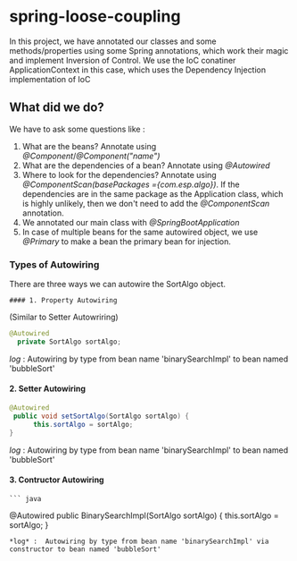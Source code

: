 # spring-loose-coupling
In this project, we have annotated our classes and some methods/properties using some Spring annotations, which work their magic 
and implement Inversion of Control. We use the IoC conatiner ApplicationContext in this case, which uses the Dependency Injection
implementation of IoC

## What did we do?
We have to ask some questions like :
 1. What are the beans? Annotate using *@Component*/*@Component("name")*
 2. What are the dependencies of a bean? Annotate using *@Autowired*
 3. Where to look for the dependencies? Annotate using *@ComponentScan(basePackages ={com.esp.algo})*. If the dependencies are in
    the same package as the Application class, which is highly unlikely, then we don't need to add the *@ComponentScan* annotation.
 4. We annotated our main class with *@SpringBootApplication* 
 5. In case of multiple beans for the same autowired object, we use *@Primary* to make a bean the primary bean for injection.

### Types of Autowiring 
There are three ways we can autowire the SortAlgo object.

	#### 1. Property Autowiring 
  (Similar to Setter Autowriring)
  
  ``` java
  @Autowired
	private SortAlgo sortAlgo;
   ```
  *log* : Autowiring by type from bean name 'binarySearchImpl' to bean named 'bubbleSort'
 
	
  #### 2. Setter Autowiring
  ``` java
  @Autowired
   public void setSortAlgo(SortAlgo sortAlgo) {
		this.sortAlgo = sortAlgo;
  }
  ```
  *log* : Autowiring by type from bean name 'binarySearchImpl' to bean named 'bubbleSort'
  
  #### 3. Contructor Autowiring
	``` java
  @Autowired
	public BinarySearchImpl(SortAlgo sortAlgo) {
		this.sortAlgo = sortAlgo;
	}
  ```
  *log* :  Autowiring by type from bean name 'binarySearchImpl' via constructor to bean named 'bubbleSort'
